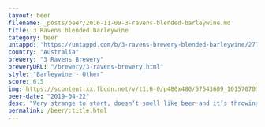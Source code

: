 ```yaml
---
layout: beer
filename: _posts/beer/2016-11-09-3-ravens-blended-barleywine.md
title: 3 Ravens blended barleywine
category: beer
untappd: "https://untappd.com/b/3-ravens-brewery-blended-barleywine/2775156"
country: "Australia"
brewery: "3 Ravens Brewery"
breweryURL: "/brewery/3-ravens-brewery.html"
style: "Barleywine - Other"
score: 6.5
img: https://scontent.xx.fbcdn.net/v/t1.0-0/p480x480/57543609_10157070721298745_7832008851510525952_n.jpg?_nc_cat=109&_nc_ht=scontent.xx&oh=b6fcb5b8a62344cc6f0fdffb9cdc5578&oe=5D7DFD33
beer-date: "2019-04-22"
desc: "Very strange to start, doesn’t smell like beer and it’s throwing me off. Taste is rich, sweet, malty and very smooth. A little bit like a mild and sweet whiskey. Still by the end I feel confused as to what I’m drinking. Interesting, but I wouldn’t try it again"
permalink: /beer/:title.html
---
```

